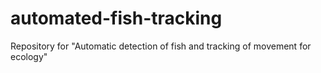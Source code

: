 # automated-fish-tracking
Repository for "Automatic detection of fish and tracking of movement for ecology"
